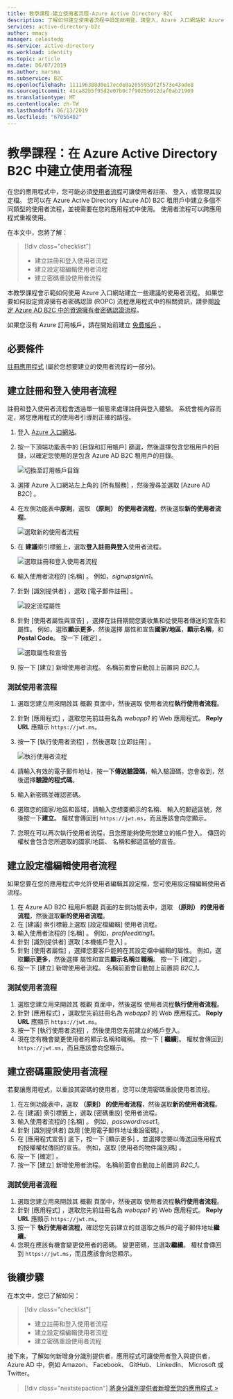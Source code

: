 ```yaml
---
title: 教學課程-建立使用者流程-Azure Active Directory B2C
description: 了解如何建立使用者流程中設定啟用登，請登入，Azure 入口網站和 Azure Active Directory B2C 中的應用程式的使用者設定檔編輯。
services: active-directory-b2c
author: mmacy
manager: celestedg
ms.service: active-directory
ms.workload: identity
ms.topic: article
ms.date: 06/07/2019
ms.author: marsma
ms.subservice: B2C
ms.openlocfilehash: 111196388d0e17ecde8a2055959f2f573e43ade8
ms.sourcegitcommit: 41ca82b5f95d2e07b0c7f9025b912daf0ab21909
ms.translationtype: MT
ms.contentlocale: zh-TW
ms.lasthandoff: 06/13/2019
ms.locfileid: "67056402"
---
```

# <a name="tutorial-create-user-flows-in-azure-active-directory-b2c"></a>教學課程：在 Azure Active Directory B2C 中建立使用者流程

在您的應用程式中，您可能必須[使用者流程](active-directory-b2c-reference-policies.md)可讓使用者註冊、 登入，或管理其設定檔。 您可以在 Azure Active Directory (Azure AD) B2C 租用戶中建立多個不同類型的使用者流程，並視需要在您的應用程式中使用。 使用者流程可以跨應用程式重複使用。

在本文中，您將了解：

> [!div class="checklist"]
> * 建立註冊和登入使用者流程
> * 建立設定檔編輯使用者流程
> * 建立密碼重設使用者流程

本教學課程會示範如何使用 Azure 入口網站建立一些建議的使用者流程。 如果您要如何設定資源擁有者密碼認證 (ROPC) 流程應用程式中的相關資訊，請參閱[設定 Azure AD B2C 中的資源擁有者密碼認證流程](configure-ropc.md)。

如果您沒有 Azure 訂用帳戶，請在開始前建立 [免費帳戶](https://azure.microsoft.com/free/?WT.mc_id=A261C142F) 。

## <a name="prerequisites"></a>必要條件

[註冊應用程式](tutorial-register-applications.md) (屬於您想要建立的使用者流程的一部分)。

## <a name="create-a-sign-up-and-sign-in-user-flow"></a>建立註冊和登入使用者流程

註冊和登入使用者流程會透過單一組態來處理註冊與登入體驗。 系統會視內容而定，將您應用程式的使用者引導到正確的路徑。

1. 登入 [Azure 入口網站](https://portal.azure.com)。
1. 按一下頂端功能表中的 [目錄和訂用帳戶]  篩選，然後選擇包含您租用戶的目錄，以確定您使用的是包含 Azure AD B2C 租用戶的目錄。

    ![切換至訂用帳戶目錄](./media/tutorial-create-user-flows/switch-directories.PNG)

1. 選擇 Azure 入口網站左上角的 [所有服務]  ，然後搜尋並選取 [Azure AD B2C]  。
1. 在左側功能表中**原則**，選取 **（原則） 的使用者流程**，然後選取**新的使用者流程**。

    ![選取新的使用者流程](./media/tutorial-create-user-flows/signup-signin-user-flow.png)

1. 在 **建議**索引標籤上，選取**登入註冊與登入**使用者流程。

    ![選取註冊和登入使用者流程](./media/tutorial-create-user-flows/signup-signin-type.png)

1. 輸入使用者流程的 [名稱]  。 例如，*signupsignin1*。
1. 針對 [識別提供者]  ，選取 [電子郵件註冊]  。

    ![設定流程屬性](./media/tutorial-create-user-flows/signup-signin-properties.png)

1. 針對 [使用者屬性與宣告]  ，選擇在註冊期間您要收集和從使用者傳送的宣告和屬性。 例如，選取**顯示更多**，然後選擇 屬性和宣告**國家/地區**，**顯示名稱**，和**Postal Code**。 按一下 [確定]  。

    ![選取屬性和宣告](./media/tutorial-create-user-flows/signup-signin-attributes.png)

1. 按一下 [建立]  新增使用者流程。 名稱前面會自動加上前置詞 *B2C_1*。

### <a name="test-the-user-flow"></a>測試使用者流程

1. 選取您建立用來開啟其 概觀 頁面中，然後選取 使用者流程**執行使用者流程**。
1. 針對 [應用程式]  ，選取您先前註冊名為 *webapp1* 的 Web 應用程式。 **Reply URL** 應顯示 `https://jwt.ms`。
1. 按一下 [執行使用者流程]  ，然後選取 [立即註冊]  。

    ![執行使用者流程](./media/tutorial-create-user-flows/signup-signin-run-now.PNG)

1. 請輸入有效的電子郵件地址，按一下**傳送驗證碼**，輸入驗證碼，您會收到，然後選擇**驗證的程式碼**。
1. 輸入新密碼並確認密碼。
1. 選取您的國家/地區和區域，請輸入您想要顯示的名稱、 輸入的郵遞區號，然後按一下**建立**。 權杖會傳回到 `https://jwt.ms`，而且應該會向您顯示。
1. 您現在可以再次執行使用者流程，且您應能夠使用您建立的帳戶登入。 傳回的權杖會包含您所選取的國家/地區、 名稱和郵遞區號的宣告。

## <a name="create-a-profile-editing-user-flow"></a>建立設定檔編輯使用者流程

如果您要在您的應用程式中允許使用者編輯其設定檔，您可使用設定檔編輯使用者流程。

1. 在 Azure AD B2C 租用戶概觀 頁面的左側功能表中，選取 **（原則） 的使用者流程**，然後選取**新的使用者流程**。
1. 在 [建議] 索引標籤上選取 [設定檔編輯]  使用者流程。
1. 輸入使用者流程的 [名稱]  。 例如，*profileediting1*。
1. 針對 [識別提供者]  選取 [本機帳戶登入]  。
1. 針對 [使用者屬性]  ，選擇您要客戶能夠在其設定檔中編輯的屬性。 例如，選取**顯示更多**，然後選擇 屬性和宣告**顯示名稱**並**職稱**。 按一下 [確定]  。
1. 按一下 [建立]  新增使用者流程。 名稱前面會自動加上前置詞 *B2C_1*。

### <a name="test-the-user-flow"></a>測試使用者流程

1. 選取您建立用來開啟其 概觀 頁面中，然後選取 使用者流程**執行使用者流程**。
1. 針對 [應用程式]  ，選取您先前註冊名為 *webapp1* 的 Web 應用程式。 **Reply URL** 應顯示 `https://jwt.ms`。
1. 按一下 [執行使用者流程]  ，然後使用您先前建立的帳戶登入。
1. 現在您有機會變更使用者的顯示名稱和職稱。 按一下 [ **繼續**]。 權杖會傳回到 `https://jwt.ms`，而且應該會向您顯示。

## <a name="create-a-password-reset-user-flow"></a>建立密碼重設使用者流程

若要讓應用程式，以重設其密碼的使用者，您可以使用密碼重設使用者流程。

1. 在左側功能表中，選取 **（原則） 的使用者流程**，然後選取**新的使用者流程**。
1. 在 [建議]  索引標籤上，選取 [密碼重設] 使用者流程。
1. 輸入使用者流程的 [名稱]  。 例如，*passwordreset1*。
1. 針對 [識別提供者]  啟用 [使用電子郵件地址重設密碼]  。
1. 在 [應用程式宣告] 底下，按一下 [顯示更多]  ，並選擇您要以傳送回應用程式的授權權杖傳回的宣告。 例如，選取 [使用者的物件識別碼]  。
1. 按一下 [確定]  。
1. 按一下 [建立]  新增使用者流程。 名稱前面會自動加上前置詞 *B2C_1*。

### <a name="test-the-user-flow"></a>測試使用者流程

1. 選取您建立用來開啟其 概觀 頁面中，然後選取 使用者流程**執行使用者流程**。
1. 針對 [應用程式]  ，選取您先前註冊名為 *webapp1* 的 Web 應用程式。 **Reply URL** 應顯示 `https://jwt.ms`。
1. 按一下 **執行使用者流程**，確認您先前建立的並選取之帳戶的電子郵件地址**繼續**。
1. 您現在應該有機會變更使用者的密碼。 變更密碼，並選取**繼續**。 權杖會傳回到 `https://jwt.ms`，而且應該會向您顯示。

## <a name="next-steps"></a>後續步驟

在本文中，您已了解如何：

> [!div class="checklist"]
> * 建立註冊和登入使用者流程
> * 建立設定檔編輯使用者流程
> * 建立密碼重設使用者流程

接下來，了解如何新增身分識別提供者，應用程式可讓使用者登入與提供者，Azure AD 中，例如 Amazon、 Facebook、 GitHub、 LinkedIn、 Microsoft 或 Twitter。

> [!div class="nextstepaction"]
> [將身分識別提供者新增至您的應用程式 >](tutorial-add-identity-providers.md)